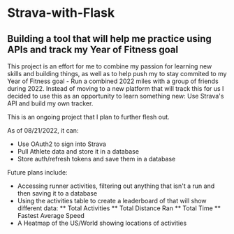 # Strava-with-Flask

## Building a tool that will help me practice using APIs and track my Year of Fitness goal

This project is an effort for me to combine my passion for learning new skills and building things, as well as to help push my to stay commited to my Year of Fitness goal - Run a combined 2022 miles with a group of friends during 2022. Instead of moving to a new platform that will track this for us I decided to use this as an opportunity to learn something new: Use Strava's API and build my own tracker. 

This is an ongoing project that I plan to further flesh out. 

As of 08/21/2022, it can:
* Use OAuth2 to sign into Strava
* Pull Athlete data and store it in a database
* Store auth/refresh tokens and save them in a database

Future plans include:
* Accessing runner activities, filtering out anything that isn't a run and then saving it to a database
* Using the activities table to create a leaderboard of that will show different data:
** Total Activities
** Total Distance Ran
** Total Time
** Fastest Average Speed
* A Heatmap of the US/World showing locations of activities
